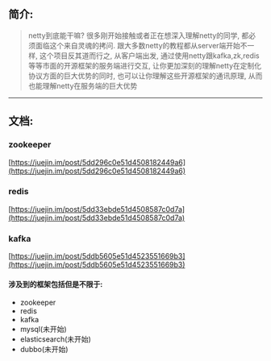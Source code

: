 ## 简介:

> netty到底能干嘛? 很多刚开始接触或者正在想深入理解netty的同学,
 都必须面临这个来自灵魂的拷问. 跟大多数netty的教程都从server端开始不一样, 
 这个项目反其道而行之, 从客户端出发, 通过使用netty跟kafka,zk,redis等等市面的开源框架的服务端进行交互, 
 让你更加深刻的理解netty在定制化协议方面的巨大优势的同时, 也可以让你理解这些开源框架的通讯原理, 
 从而也能理解netty在服务端的巨大优势
------------------------------

## 文档:

### zookeeper
[https://juejin.im/post/5dd296c0e51d4508182449a6](https://juejin.im/post/5dd296c0e51d4508182449a6)

### redis
[https://juejin.im/post/5dd33ebde51d4508587c0d7a](https://juejin.im/post/5dd33ebde51d4508587c0d7a)

### kafka
[https://juejin.im/post/5ddb5605e51d4523551669b3](https://juejin.im/post/5ddb5605e51d4523551669b3)



#### 涉及到的框架包括但是不限于:
- zookeeper
- redis
- kafka
- mysql(未开始)
- elasticsearch(未开始)
- dubbo(未开始)
